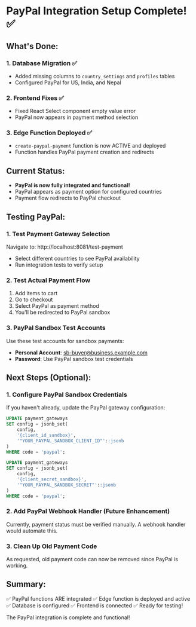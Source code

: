 # PayPal Integration Setup Complete! ✅

## What's Done:

### 1. Database Migration ✅
- Added missing columns to `country_settings` and `profiles` tables
- Configured PayPal for US, India, and Nepal

### 2. Frontend Fixes ✅
- Fixed React Select component empty value error
- PayPal now appears in payment method selection

### 3. Edge Function Deployed ✅
- `create-paypal-payment` function is now ACTIVE and deployed
- Function handles PayPal payment creation and redirects

## Current Status:
- **PayPal is now fully integrated and functional!**
- PayPal appears as payment option for configured countries
- Payment flow redirects to PayPal checkout

## Testing PayPal:

### 1. Test Payment Gateway Selection
Navigate to: http://localhost:8081/test-payment
- Select different countries to see PayPal availability
- Run integration tests to verify setup

### 2. Test Actual Payment Flow
1. Add items to cart
2. Go to checkout
3. Select PayPal as payment method
4. You'll be redirected to PayPal sandbox

### 3. PayPal Sandbox Test Accounts
Use these test accounts for sandbox payments:
- **Personal Account**: sb-buyer@business.example.com
- **Password**: Use PayPal sandbox test credentials

## Next Steps (Optional):

### 1. Configure PayPal Sandbox Credentials
If you haven't already, update the PayPal gateway configuration:
```sql
UPDATE payment_gateways 
SET config = jsonb_set(
    config,
    '{client_id_sandbox}',
    '"YOUR_PAYPAL_SANDBOX_CLIENT_ID"'::jsonb
)
WHERE code = 'paypal';

UPDATE payment_gateways 
SET config = jsonb_set(
    config,
    '{client_secret_sandbox}',
    '"YOUR_PAYPAL_SANDBOX_SECRET"'::jsonb
)
WHERE code = 'paypal';
```

### 2. Add PayPal Webhook Handler (Future Enhancement)
Currently, payment status must be verified manually. A webhook handler would automate this.

### 3. Clean Up Old Payment Code
As requested, old payment code can now be removed since PayPal is working.

## Summary:
✅ PayPal functions ARE integrated
✅ Edge function is deployed and active
✅ Database is configured
✅ Frontend is connected
✅ Ready for testing!

The PayPal integration is complete and functional!